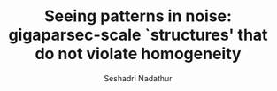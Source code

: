 ---
number: "8"
title: "Seeing patterns in noise: gigaparsec-scale `structures&apos; that do not violate homogeneity"
arxiv_link: "https://arxiv.org/abs/1306.1700"
arxiv_id: "1306.1700"
author: "Seshadri Nadathur"
reviewed: True
journal: "MNRAS, 434, 398 (2013)"
---